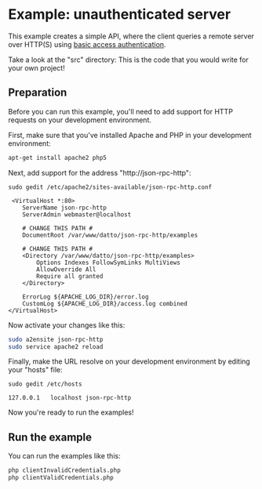 # Example: unauthenticated server

This example creates a simple API, where the client queries a remote server
over HTTP(S) using [basic access authentication](https://en.wikipedia.org/wiki/Basic_access_authentication).

Take a look at the "src" directory: This is the code that you would write
for your own project!

## Preparation

Before you can run this example, you'll need to add support for HTTP requests
on your development environment.

First, make sure that you've installed Apache and PHP in your development
environment:

```bash
apt-get install apache2 php5
```

Next, add support for the address "http://json-rpc-http":

`sudo gedit /etc/apache2/sites-available/json-rpc-http.conf`
```
 <VirtualHost *:80>
	ServerName json-rpc-http
	ServerAdmin webmaster@localhost

	# CHANGE THIS PATH #
	DocumentRoot /var/www/datto/json-rpc-http/examples

	# CHANGE THIS PATH #
	<Directory /var/www/datto/json-rpc-http/examples>
		Options Indexes FollowSymLinks MultiViews
		AllowOverride All
		Require all granted
	</Directory>

	ErrorLog ${APACHE_LOG_DIR}/error.log
	CustomLog ${APACHE_LOG_DIR}/access.log combined
</VirtualHost>
```

Now activate your changes like this:

```bash
sudo a2ensite json-rpc-http
sudo service apache2 reload
```

Finally, make the URL resolve on your development environment by editing your
"hosts" file:

`sudo gedit /etc/hosts`
```
127.0.0.1   localhost json-rpc-http
```

Now you're ready to run the examples!

## Run the example

You can run the examples like this:
```bash
php clientInvalidCredentials.php
php clientValidCredentials.php
```
